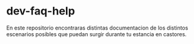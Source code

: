 # dev-faq-help <br>

En este repositorio encontraras distintas documentacion de los distintos escenarios posibles que puedan surgir durante tu estancia en castores.
